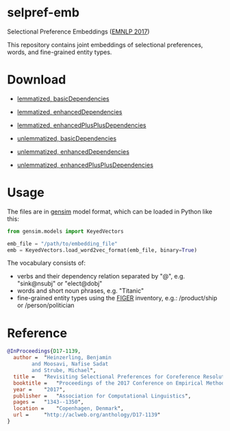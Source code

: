 # selpref-emb
Selectional Preference Embeddings ([EMNLP 2017](http://aclweb.org/anthology/D17-1139))

This repository contains joint embeddings of selectional preferences, words, and fine-grained entity types.

# Download

* [lemmatized, basicDependencies](https://drive.google.com/open?id=0B5Gn0zIax9GPZGRMZUVFYUZkR2s)
* [lemmatized, enhancedDependencies](https://drive.google.com/open?id=0B5Gn0zIax9GPTkF0dmswNEttQXM)
* [lemmatized, enhancedPlusPlusDependencies](https://drive.google.com/open?id=0B5Gn0zIax9GPc2xoNWxSaUZpVkU)

* [unlemmatized, basicDependencies](https://drive.google.com/open?id=0B5Gn0zIax9GPVEFEbXRTaHR1b28)
* [unlemmatized, enhancedDependencies](https://drive.google.com/open?id=0B5Gn0zIax9GPZkc0U21oRmpsTEE)
* [unlemmatized, enhancedPlusPlusDependencies](https://drive.google.com/open?id=0B5Gn0zIax9GPcmt3Zm52UWJMQWM)

# Usage

The files are in [gensim](https://github.com/RaRe-Technologies/gensim) model format, which can be loaded in Python like this:

```python
from gensim.models import KeyedVectors

emb_file = "/path/to/embedding_file"
emb = KeyedVectors.load_word2vec_format(emb_file, binary=True)
```

The vocabulary consists of:

- verbs and their dependency relation separated by "@", e.g. "sink@nsubj" or "elect@dobj"
- words and short noun phrases, e.g. "Titanic"
- fine-grained entity types using the [FIGER](http://aiweb.cs.washington.edu/ai/pubs/ling-aaai12.pdf) inventory, e.g.: /product/ship or /person/politician

# Reference

```bibtex
@InProceedings{D17-1139,
  author = 	"Heinzerling, Benjamin
		and Moosavi, Nafise Sadat
		and Strube, Michael",
  title = 	"Revisiting Selectional Preferences for Coreference Resolution",
  booktitle = 	"Proceedings of the 2017 Conference on Empirical Methods in Natural Language Processing",
  year = 	"2017",
  publisher = 	"Association for Computational Linguistics",
  pages = 	"1343--1350",
  location = 	"Copenhagen, Denmark",
  url = 	"http://aclweb.org/anthology/D17-1139"
}
```
